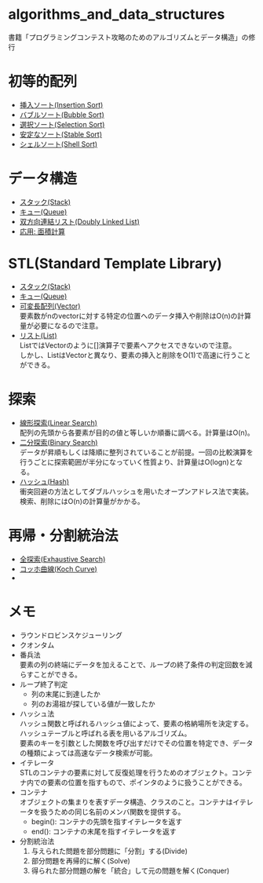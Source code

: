 # algorithms_and_data_structures
書籍「プログラミングコンテスト攻略のためのアルゴリズムとデータ構造」の修行  

# 初等的配列  
- [挿入ソート(Insertion Sort)](ALDS1_1_A_Insertion-Sort/main.cpp)  
- [バブルソート(Bubble Sort)](ALDS1_2_A_Bubble-Sort/main.cpp)  
- [選択ソート(Selection Sort)](ALDS1_2_B_Selection-Sort/main.cpp)  
- [安定なソート(Stable Sort)](ALDS1_2_C_Stable-Sort/main.cpp)  
- [シェルソート(Shell Sort)](ALDS1_2_D_Shell-Sort/main.cpp)  

# データ構造  
- [スタック(Stack)](ALDS1_3_A_Stack/main.cpp)  
- [キュー(Queue)](ALDS1_3_B_Queue/main.cpp)  
- [双方向連結リスト(Doubly Linked List)](ALDS1_3_C_Doubly-Linked-List/main.cpp)  
- [応用: 面積計算](ALDS1_3_D_Areas-on-the-Cross-Section-Diagram/main.cpp)  

# STL(Standard Template Library)  
- [スタック(Stack)](STL/Stack/main.cpp)  
- [キュー(Queue)](STL/Queue//main.cpp)  
- [可変長配列(Vector)](STL/Vector/main.cpp)  
  要素数がnのvectorに対する特定の位置へのデータ挿入や削除はO(n)の計算量が必要になるので注意。  
- [リスト(List)](STL/List/main.cpp)  
  ListではVectorのように[]演算子で要素へアクセスできないので注意。  
  しかし、ListはVectorと異なり、要素の挿入と削除をO(1)で高速に行うことができる。

# 探索
- [線形探索(Linear Search)](ALDS1_4_A_Linear-Search/main.c)  
  配列の先頭から各要素が目的の値と等しいか順番に調べる。計算量はO(n)。  
- [二分探索(Binary Search)](ALDS1_4_B_Binary-Search/main.c)  
  データが昇順もしくは降順に整列されていることが前提。一回の比較演算を行うごとに探索範囲が半分になっていく性質より、計算量はO(logn)となる。  
- [ハッシュ(Hash)](ALDS1_4_C_Dictionary/main.c)  
  衝突回避の方法としてダブルハッシュを用いたオープンアドレス法で実装。検索、削除にはO(n)の計算量がかかる。

# 再帰・分割統治法
- [全探索(Exhaustive Search)](ALDS1_5_A_Exhaustive-Search/main.cpp)
- [コッホ曲線(Koch Curve)](ALDS1_5_C_Koch-Curve/main.cpp)
- 

# メモ
- ラウンドロビンスケジューリング  
- クオンタム  
- 番兵法  
  要素の列の終端にデータを加えることで、ループの終了条件の判定回数を減らすことができる。  
- ループ終了判定  
  - 列の末尾に到達したか  
  - 列のお湯祖が探している値が一致したか  
- ハッシュ法  
  ハッシュ関数と呼ばれるハッシュ値によって、要素の格納場所を決定する。ハッシュテーブルと呼ばれる表を用いるアルゴリズム。  
  要素のキーを引数とした関数を呼び出すだけでその位置を特定でき、データの種類によっては高速なデータ検索が可能。  
- イテレータ  
  STLのコンテナの要素に対して反復処理を行うためのオブジェクト。コンテナ内での要素の位置を指すもので、ポインタのように扱うことができる。  
- コンテナ  
  オブジェクトの集まりを表すデータ構造、クラスのこと。コンテナはイテレータを扱うための同じ名前のメンバ関数を提供する。  
  - begin(): コンテナの先頭を指すイテレータを返す  
  - end(): コンテナの末尾を指すイテレータを返す  
- 分割統治法  
  1. 与えられた問題を部分問題に「分割」する(Divide)  
  2. 部分問題を再帰的に解く(Solve)  
  3. 得られた部分問題の解を「統合」して元の問題を解く(Conquer)  